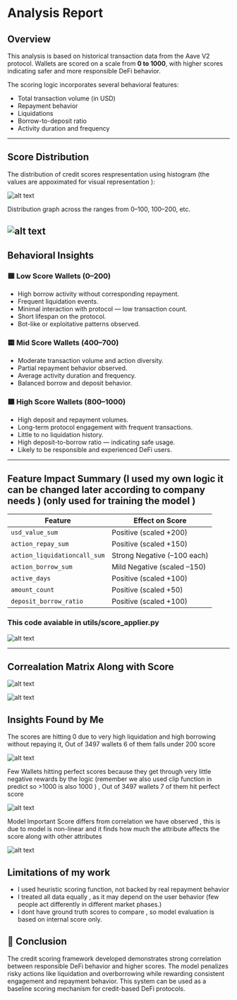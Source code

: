 # Analysis Report

## Overview

This analysis is based on historical transaction data from the Aave V2 protocol. Wallets are scored on a scale from **0 to 1000**, with higher scores indicating safer and more responsible DeFi behavior.

The scoring logic incorporates several behavioral features:
- Total transaction volume (in USD)
- Repayment behavior
- Liquidations
- Borrow-to-deposit ratio
- Activity duration and frequency

---

##  Score Distribution

The distribution of credit scores respresentation using histogram (the values are appoximated for visual representation ):

![alt text](data/assets/image.png)

Distribution graph across the ranges from 0–100, 100–200, etc.

![alt text](data/assets/image8.png)
---

## Behavioral Insights

### 🟥 Low Score Wallets (0–200)

- High borrow activity without corresponding repayment.
- Frequent liquidation events.
- Minimal interaction with protocol — low transaction count.
- Short lifespan on the protocol.
- Bot-like or exploitative patterns observed.

### 🟨 Mid Score Wallets (400–700)

- Moderate transaction volume and action diversity.
- Partial repayment behavior observed.
- Average activity duration and frequency.
- Balanced borrow and deposit behavior.

### 🟩 High Score Wallets (800–1000)

- High deposit and repayment volumes.
- Long-term protocol engagement with frequent transactions.
- Little to no liquidation history.
- High deposit-to-borrow ratio — indicating safe usage.
- Likely to be responsible and experienced DeFi users.

---

## Feature Impact Summary (I used my own logic it can be changed later according to company needs ) (only used for training the model )

| Feature                   | Effect on Score     |
|---------------------------|---------------------|
| `usd_value_sum`           | Positive (scaled +200) |
| `action_repay_sum`        | Positive (scaled +150) |
| `action_liquidationcall_sum` | Strong Negative (–100 each) |
| `action_borrow_sum`       | Mild Negative (scaled –150) |
| `active_days`             | Positive (scaled +100) |
| `amount_count`            | Positive (scaled +50) |
| `deposit_borrow_ratio`    | Positive (scaled +100) |


### This code avaiable in utils/score_applier.py
![alt text](data/assets/image2.png)

---
## Correalation Matrix Along with Score

![alt text](data/assets/image3.png)

![alt text](data/assets/image4.png)


## Insights Found by Me 

The scores are hitting 0 due to very high liquidation and high borrowing without repaying it, Out of 3497 wallets 6 of them falls under 200 score 

![alt text](data/assets/image5.png)

Few Wallets hitting perfect scores because they  get through very little negative rewards by the logic (remember we also used clip function in predict so >1000 is also 1000 ) ,  Out of 3497 wallets 7 of them hit perfect score  

![alt text](data/assets/image6.png)

Model Important Score differs from correlation we have observed , this is due to model is non-linear and it finds how much the attribute affects the score along with other attributes

![alt text](data/assets/image7.png)


## Limitations of my work

- I used  heuristic scoring function, not backed by real repayment behavior
- I treated all data equally , as it may depend on the user behavior (few people act differently in different market phases.) 
- I dont have ground truth scores to compare , so model evaluation is based on internal score only.



## 🧾 Conclusion

The credit scoring framework developed demonstrates strong correlation between responsible DeFi behavior and higher scores. The model penalizes risky actions like liquidation and overborrowing while rewarding consistent engagement and repayment behavior. This system can be used as a baseline scoring mechanism for credit-based DeFi protocols.

